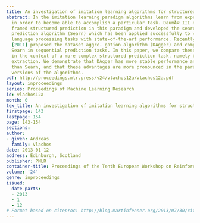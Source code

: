 ```yaml
---
title: An investigation of imitation learning algorithms for structured prediction
abstract: In the imitation learning paradigm algorithms learn from expert demonstrations
  in order to become able to accomplish a particular task. DaumÃ© III et al. [2009]
  framed structured prediction in this paradigm and developed the search-based structured
  prediction algorithm (Searn) which has been applied successfully to various natural
  language processing tasks with state-of-the-art performance. Recently, Ross et al.
  [2011] proposed the dataset aggre- gation algorithm (DAgger) and compared it with
  Searn in sequential prediction tasks. In this paper, we compare these two algorithms
  in the context of a more complex structured prediction task, namely biomedical event
  extraction. We demonstrate that DAgger has more stable performance and faster learning
  than Searn, and that these advantages are more pronounced in the parameter-free
  versions of the algorithms.
pdf: http://proceedings.mlr.press/v24/vlachos12a/vlachos12a.pdf
layout: inproceedings
series: Proceedings of Machine Learning Research
id: vlachos12a
month: 0
tex_title: An investigation of imitation learning algorithms for structured prediction
firstpage: 143
lastpage: 154
page: 143-154
sections: 
author:
- given: Andreas
  family: Vlachos
date: 2013-01-12
address: Edinburgh, Scotland
publisher: PMLR
container-title: Proceedings of the Tenth European Workshop on Reinforcement Learning
volume: '24'
genre: inproceedings
issued:
  date-parts:
  - 2013
  - 1
  - 12
# Format based on citeproc: http://blog.martinfenner.org/2013/07/30/citeproc-yaml-for-bibliographies/
---
```

